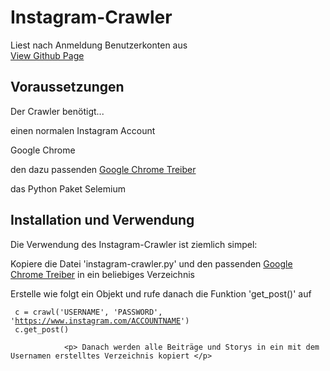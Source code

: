 # Instagram-Crawler
Liest nach Anmeldung Benutzerkonten aus
<br><a href="https://implod3.github.io/Instagram-Crawler" target="_blank"> View Github Page </a>

## Voraussetzungen

Der Crawler benötigt...
<p> einen normalen Instagram Account </p>
<p> Google Chrome </p>
<p> den dazu passenden <a href="https://chromedriver.chromium.org/downloads" target="_blank">Google Chrome Treiber</a> </p>
<p> das Python Paket Selemium <p>
				
## Installation und Verwendung 

<p> Die Verwendung des Instagram-Crawler ist ziemlich simpel: </p>
				
<p> Kopiere die Datei 'instagram-crawler.py' und den passenden <a href="https://chromedriver.chromium.org/downloads" target="_blank">Google Chrome Treiber</a> in ein beliebiges Verzeichnis </p>
<p> Erstelle wie folgt ein Objekt und rufe danach die Funktion 'get_post()' auf </p>
					
<code> c = crawl('USERNAME', 'PASSWORD', 'https://www.instagram.com/ACCOUNTNAME') </code>
<code> c.get_post() </code>
					
				<p> Danach werden alle Beiträge und Storys in ein mit dem Usernamen erstelltes Verzeichnis kopiert </p>
